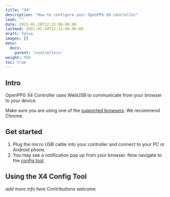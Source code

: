```yaml
---
title: "X4"
description: "How to configure your OpenPPG X4 controller"
lead: ""
date: 2021-01-28T12:22:06-06:00
lastmod: 2021-01-28T12:22:06-06:00
draft: false
images: []
menu:
  docs:
    parent: "controllers"
weight: 999
toc: true
---
```


## Intro

OpenPPG X4 Controller uses WebUSB to communicate from your browser to your device.

Make sure you are using one of the [supported browsers](https://caniuse.com/webusb).
We recommend Chrome.

## Get started

1. Plug the micro USB cable into your controller and connect to your PC or Android phone.
2. You may see a notification pop up from your browser. Now navigate to the [config tool](/configurators/x4/).

## Using the X4 Config Tool

_add more info here_ Contributions welcome
